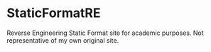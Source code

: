 # StaticFormatRE
Reverse Engineering Static Format site for academic purposes. Not representative of my own original site.
